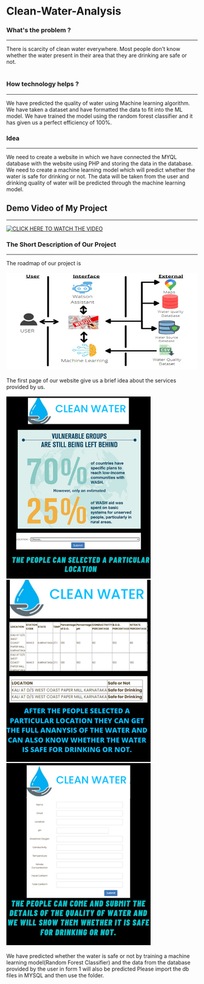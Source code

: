 # Clean-Water-Analysis
<b><h3>What's the problem ?</h3> </b><hr>
There is scarcity of clean water everywhere. Most people don't know whether the water present in their area that they are drinking are safe or not. 
<br><br>
<h3>How technology helps ?</h3><hr>
We have predicted the quality of water using Machine learning algorithm. We have taken a dataset and have formatted the data to fit into the ML model. We have trained the model using the random forest classifier and it has given us a perfect efficiency of 100%.<br>
<h3>Idea</h3><hr>
We need to create a website in which we have connected the MYQL database with the website using PHP and storing the data in the database. We need to create a machine learning model which will predict whether the water is safe for drinking or not. The data will be taken from the user and drinking quality of water will be predicted through the machine learning model.
<br>
<h2>Demo Video of My Project</h2><hr>
<a href="https://youtu.be/uexqmdPK7Fk" rel="nofollow"><img src="Clean-Water-Analysis
/images/Clean Water and Sanitation.png" alt="CLICK HERE TO WATCH THE VIDEO" style="max-width:100%;"></a>
<h3>The Short Description of Our Project</h3>
<hr>
The roadmap of our project is<br><br>
<img src="https://github.com/ArijitChatterjee0120/Clean-Water-Analysis/blob/main/images/Roadmap.jpeg">
<br><br>
The first page of our website give us a brief idea about the services provided by us.<br><br>
<img src="https://github.com/ArijitChatterjee0120/Clean-Water-Analysis/blob/main/images/services-img-01.png">
<img src="https://github.com/ArijitChatterjee0120/Clean-Water-Analysis/blob/main/images/services-img-02.png">
<img src="https://github.com/ArijitChatterjee0120/Clean-Water-Analysis/blob/main/images/services-img-03.png"><br><br>
We have predicted whether the water is safe or not by training a machine learning model(Random Forest Classifier) and the data from the database provided by the user in form 1 will also be predicted
Please import the db files in MYSQL and then use the folder.

